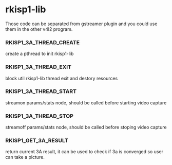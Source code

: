 # rkisp1-lib

Those code can be separated from gstreamer plugin and you could use them in the other v4l2 program.

### RKISP1_3A_THREAD_CREATE
create a pthread to init rkisp1-lib

### RKISP1_3A_THREAD_EXIT
block util rkisp1-lib thread exit and destory resources

### RKISP1_3A_THREAD_START
streamon params/stats node, should be called before starting video capture

### RKISP1_3A_THREAD_STOP
streamoff params/stats node, should be called before stoping video capture

### RKISP1_GET_3A_RESULT
return current 3A result, it can be used to check if 3a is converged so user can take a picture.
